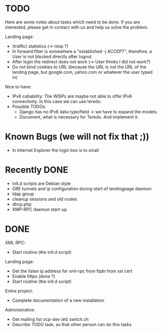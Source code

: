 # TODO #

Here are some notes about tasks which need to be done.
If you are interested, please get in contact with us and help us solve the problem.


Landing page:
  * (traffic) statistics (-> ntop ?)
  * In forward:filter is somewhere a "established -j ACCEPT", therefore, a User is not blocked directly after logout
  * After login the redirect does not work (-> User thinks I did not work?)
  * Do not bind cookies to URL (because the URL is not the URL of the landing page, but google.com, yahoo.com or whatever the user typed in)

Nice to have:
  * IPv6 cabability: The WISPs are maybe not able to offer IPv6 connectivity. In this case we can use teredo.
  * Possible TODOs:
    * Django has no IPv6 data type/field -> we have to expand the models.
    * Document, what is necessary for Teredo. And implement it.


# Known Bugs (we will not fix that ;)) #

  * In Internet Explorer the login box is to small


# Recently DONE #

  * init.d scripts are Debian style
  * GRE tunnels and ip configuration during start of landingpage daemon
  * ldap group
  * cleanup sessions and old routes
  * dhcp.php
  * XMP-RPC daemon start-up


# DONE #

XML RPC:
  * Start routine (the init.d script)

Landing page:
  * Get the listen ip address for xml-rpc from fqdn from ssl cert
  * Enable https (done ?)
  * Start routine (the init.d script)

Entire project:
  * Complete documentation of a new installation

Administrative:
  * Get mailing list ocp-dev (et) switch.ch
  * Describe TODO task, so that other person can do this tasks